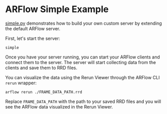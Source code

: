 # ARFlow Simple Example

[simple.py](simple.py) demonstrates how to build your own custom server by
extending the default ARFlow server.

First, let's start the server:

```shell
simple
```

Once you have your server running, you can start your ARFlow clients and connect
them to the server. The server will start collecting data from the clients and
save them to RRD files.

You can visualize the data using the Rerun Viewer through the ARFlow CLI `rerun`
wrapper:

```shell
arflow rerun ./FRAME_DATA_PATH.rrd
```

Replace `FRAME_DATA_PATH` with the path to your saved RRD files and you will see
the ARFlow data visualized in the Rerun Viewer.
